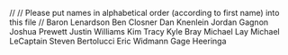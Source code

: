 //
// Please put names in alphabetical order (according to first name) into this file
//
Baron Lenardson
Ben Closner
Dan Knenlein
Jordan Gagnon
Joshua Prewett
Justin Williams
Kim Tracy
Kyle Bray
Michael Lay
Michael LeCaptain
Steven Bertolucci
Eric Widmann
Gage Heeringa